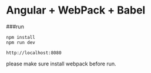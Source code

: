 # Angular + WebPack + Babel

###run
```
npm install
npm run dev

http://localhost:8080
```
please make sure install webpack before run.

